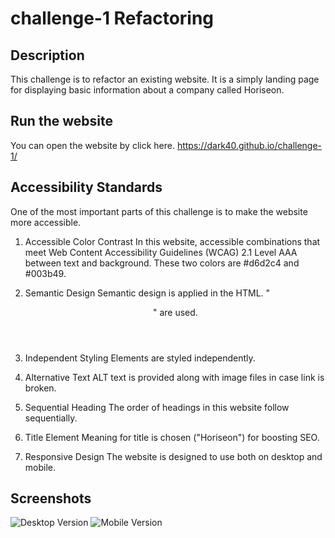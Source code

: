 # challenge-1 Refactoring

## Description

This challenge is to refactor an existing website. It is a simply landing page for displaying basic information about a company called Horiseon. 


## Run the website

You can open the website by click here. https://dark40.github.io/challenge-1/

## Accessibility Standards
One of the most important parts of this challenge is to make the website more accessible. 

1. Accessible Color Contrast
In this website, accessible combinations that meet Web Content Accessibility Guidelines (WCAG) 2.1 Level AAA between text and background. These two colors are #d6d2c4 and #003b49. 

2. Semantic Design
Semantic design is applied in the HTML. "<header><nav><section><footer>" are used. 

3. Independent Styling
Elements are styled independently. 

4. Alternative Text
ALT text is provided along with image files in case link is broken. 

5. Sequential Heading
The order of headings in this website follow sequentially.

6. Title Element
Meaning for title is chosen ("Horiseon") for boosting SEO. 

7. Responsive Design
The website is designed to use both on desktop and mobile. 

## Screenshots
![Desktop Version](/challenge-1/assets/images/Desktop-Horiseon.png)
![Mobile Version](/challenge-1/assets/images/Mobile-Horiseon.png)
